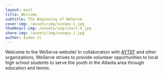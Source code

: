 ```yaml
---
layout: post
title: Welcome
subtitle: The Beginning of WeServe
cover-img: /assets/img/snoopy-1.jpg
thumbnail-img: /assets/img/court-4.jpg
share-img: /assets/img/snoopy-1.jpg
author: Aidan Ji
---
```



Welcome to the WeServe website! In collaboration with [AYTEF](https://www.aytef.org/) and other organizations, WeServe strives to provide volunteer opportunities to local high school students to serve the youth in the Atlanta area through education and tennis.
